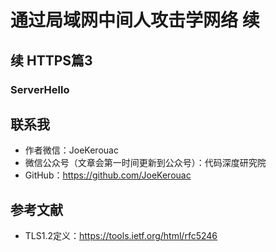 # 通过局域网中间人攻击学网络 续
## 续 HTTPS篇3

### ServerHello




## 联系我
- 作者微信：JoeKerouac
- 微信公众号（文章会第一时间更新到公众号）：代码深度研究院
- GitHub：https://github.com/JoeKerouac

## 参考文献
- TLS1.2定义：https://tools.ietf.org/html/rfc5246